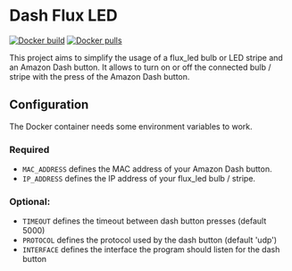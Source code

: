 # Dash Flux LED

[![Docker build](https://img.shields.io/docker/build/philipkazmeier/dash-flux-led.svg)](https://hub.docker.com/r/philipkazmeier/dash-flux-led/)
[![Docker pulls](https://img.shields.io/docker/pulls/philipkazmeier/dash-flux-led.svg)](https://hub.docker.com/r/philipkazmeier/dash-flux-led/)


This project aims to simplify the usage of a flux_led bulb or LED stripe and an Amazon Dash button.
It allows to turn on or off the connected bulb / stripe with the press of the Amazon Dash button.


## Configuration
The Docker container needs some environment variables to work.
### Required
- `MAC_ADDRESS` defines the MAC address of your Amazon Dash button.
- `IP_ADDRESS` defines the IP address of your flux_led bulb / stripe.


### Optional:
- `TIMEOUT` defines the	timeout between dash button presses (default 5000)
- `PROTOCOL` defines the protocol used by the dash button (default 'udp')
- `INTERFACE` defines the	interface the program should listen for the dash button
